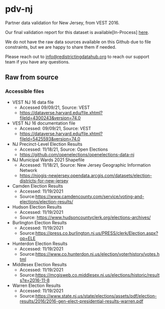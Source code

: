 # pdv-nj
Partner data validation for New Jersey, from VEST 2016. 

Our final validation report for this dataset is available[In-Process] [here](https://redistrictingdatahub.org/dataset/).

We do not have the raw data sources available on this Github due to file constraints, but we are happy to share them if needed. 

Please reach out to info@redistrictingdatahub.org to reach our support team if you have any questions.

## Raw from source

### Accessible files
- VEST NJ 16 data file
  - Accessed 09/09/21, Source: VEST
  - https://dataverse.harvard.edu/file.xhtml?fileId=4300243&version=74.0
- VEST NJ 16 documentation file
  - Accessed: 09/09/21, Source: VEST
  - https://dataverse.harvard.edu/file.xhtml?fileId=5425593&version=74.0
- NJ Precinct-Level Election Results
  - Accessed: 11/18/21, Source: Open Elections
  - https://github.com/openelections/openelections-data-nj
- NJ Municipal Wards 2021 Shapefile
  - Accessed: 11/18/21, Source: New Jersey Geographic Information Network
  - https://njogis-newjersey.opendata.arcgis.com/datasets/election-districts-for-new-jersey
- Camden Election Results
  - Accessed: 11/19/2021
  - Source:https://www.camdencounty.com/service/voting-and-elections/election-results/
- Hudson Election Results
  - Accessed: 11/19/2021
  - Source: https://www.hudsoncountyclerk.org/elections-archives/
- Burlington Election Results
  - Accessed: 11/19/2021
  - Source:https://press.co.burlington.nj.us/PRESS/clerk/Election.aspx?op=ELE
- Hunterdon Election Results
  - Accessed: 11/19/2021
  - Source:https://www.co.hunterdon.nj.us/election/voterhistory/votes.html
- Middlesex Election Results
  - Accessed: 11/19/2021
  - Source:https://mcgisweb.co.middlesex.nj.us/elections/historic/results?e=2016-11-8
- Warren Election Results
  - Accessed: 11/19/2021
  - Source:https://www.state.nj.us/state/elections/assets/pdf/election-results/2016/2016-gen-elect-presidential-results-warren.pdf
